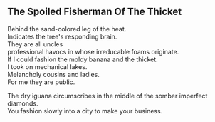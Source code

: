 The Spoiled Fisherman Of The Thicket
------------------------------------
Behind the sand-colored leg of the heat.  
Indicates the tree's responding brain.  
They are all uncles  
professional havocs in whose irreducable foams originate.  
If I could fashion the moldy banana and the thicket.  
I took on mechanical lakes.  
Melancholy cousins and ladies.  
For me they are public.  
  
The dry iguana circumscribes in the middle of the somber imperfect diamonds.  
You fashion slowly into a city to make your business.  
